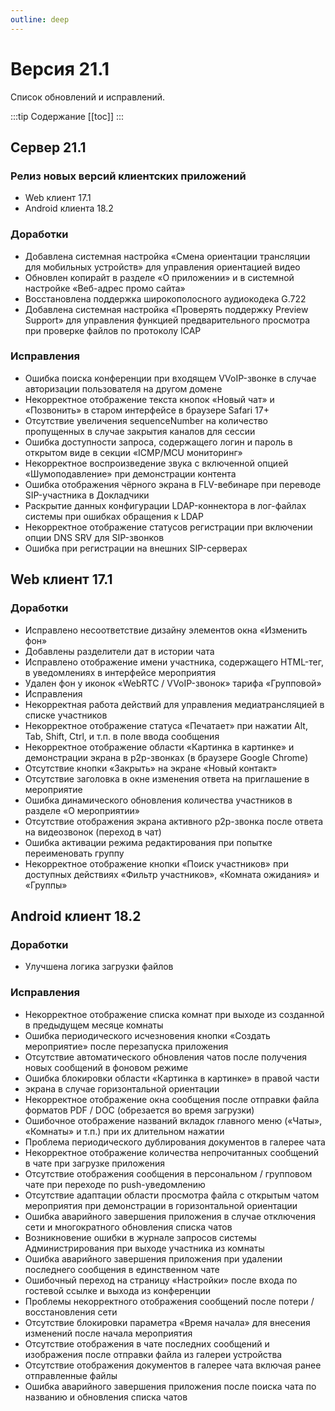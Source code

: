 ```yaml
---
outline: deep
---
```


# Версия 21.1

Список обновлений и исправлений.

:::tip Содержание
[[toc]]
:::

## Сервер 21.1

### Релиз новых версий клиентских приложений

- <Badge type="tip" text="RELEASE" /> Web клиент 17.1
- <Badge type="tip" text="MINOR RELEASE" /> Android клиента 18.2

### Доработки

- <Badge type="tip" text="NEW" /> Добавлена системная настройка «Смена ориентации трансляции для мобильных устройств» для управления ориентацией видео
- <Badge type="tip" text="NEW" /> Обновлен копирайт в разделе «О приложении» и в системной настройке «Веб-адрес промо сайта»
- <Badge type="tip" text="NEW" /> Восстановлена поддержка широкополосного аудиокодека G.722
- <Badge type="tip" text="NEW" /> Добавлена системная настройка «Проверять поддержку Preview Support» для управления функцией предварительного просмотра при проверке файлов по протоколу ICAP

### Исправления

- <Badge type="info" text="FIX" /> Ошибка поиска конференции при входящем VVoIP-звонке в случае авторизации пользователя на другом домене
- <Badge type="info" text="FIX" /> Некорректное отображение текста кнопок «Новый чат» и «Позвонить» в старом интерфейсе в браузере Safari 17+
- <Badge type="info" text="FIX" /> Отсутствие увеличения sequenceNumber на количество пропущенных в случае закрытия каналов для сессии
- <Badge type="info" text="FIX" /> Ошибка доступности запроса, содержащего логин и пароль в открытом виде в секции «ICMP/MCU мониторинг»
- <Badge type="info" text="FIX" /> Некорректное воспроизведение звука с включенной опцией «Шумоподавление» при демонстрации контента
- <Badge type="info" text="FIX" /> Ошибка отображения чёрного экрана в FLV-вебинаре при переводе SIP-участника в Докладчики
- <Badge type="info" text="FIX" /> Раскрытие данных конфигурации LDAP-коннектора в лог-файлах системы при ошибках обращения к LDAP
- <Badge type="info" text="FIX" /> Некорректное отображение статусов регистрации при включении опции DNS SRV для SIP-звонков
- <Badge type="info" text="FIX" /> Ошибка при регистрации на внешних SIP-серверах

## Web клиент 17.1

### Доработки

- <Badge type="tip" text="NEW" /> Исправлено несоответствие дизайну элементов окна «Изменить фон»
- <Badge type="tip" text="NEW" /> Добавлены разделители дат в истории чата
- <Badge type="tip" text="NEW" /> Исправлено отображение имени участника, содержащего HTML-тег, в уведомлениях в интерфейсе мероприятия
- <Badge type="tip" text="NEW" /> Удален фон у иконок «WebRTC / VVoIP-звонок» тарифа «Групповой»
- <Badge type="tip" text="NEW" /> Исправления
- <Badge type="tip" text="NEW" /> Некорректная работа действий для управления медиатрансляцией в списке участников
- <Badge type="tip" text="NEW" /> Некорректное отображение статуса «Печатает» при нажатии Alt, Tab, Shift, Ctrl, и т.п. в поле ввода сообщения
- <Badge type="tip" text="NEW" /> Некорректное отображение области «Картинка в картинке» и демонстрации экрана в p2p-звонках (в браузере Google Chrome)
- <Badge type="tip" text="NEW" /> Отсутствие кнопки «Закрыть» на экране «Новый контакт»
- <Badge type="tip" text="NEW" /> Отсутствие заголовка в окне изменения ответа на приглашение в мероприятие
- <Badge type="tip" text="NEW" /> Ошибка динамического обновления количества участников в разделе «О мероприятии»
- <Badge type="tip" text="NEW" /> Отсутствие отображения экрана активного p2p-звонка после ответа на видеозвонок (переход в чат)
- <Badge type="tip" text="NEW" /> Ошибка активации режима редактирования при попытке переименовать группу
- <Badge type="tip" text="NEW" /> Некорректное отображение кнопки «Поиск участников» при доступных действиях «Фильтр участников», «Комната ожидания» и «Группы»

## Android клиент 18.2

### Доработки

- <Badge type="tip" text="NEW" /> Улучшена логика загрузки файлов

### Исправления

- <Badge type="info" text="FIX" /> Некорректное отображение списка комнат при выходе из созданной в предыдущем месяце комнаты
- <Badge type="info" text="FIX" /> Ошибка периодического исчезновения кнопки «Создать мероприятие» после перезапуска приложения
- <Badge type="info" text="FIX" /> Отсутствие автоматического обновления чатов после получения новых сообщений в фоновом режиме
- <Badge type="info" text="FIX" /> Ошибка блокировки области «Картинка в картинке» в правой части
- <Badge type="info" text="FIX" /> экрана в случае горизонтальной ориентации
- <Badge type="info" text="FIX" /> Некорректное отображение окна сообщения после отправки файла форматов PDF / DOC (обрезается во время загрузки)
- <Badge type="info" text="FIX" /> Ошибочное отображение названий вкладок главного меню («Чаты», «Комнаты» и т.п.) при их длительном нажатии
- <Badge type="info" text="FIX" /> Проблема периодического дублирования документов в галерее чата
- <Badge type="info" text="FIX" /> Некорректное отображение количества непрочитанных сообщений в чате при загрузке приложения
- <Badge type="info" text="FIX" /> Отсутствие отображения сообщения в персональном / групповом чате при переходе по push-уведомлению
- <Badge type="info" text="FIX" /> Отсутствие адаптации области просмотра файла с открытым чатом мероприятия при демонстрации в горизонтальной ориентации
- <Badge type="info" text="FIX" /> Ошибка аварийного завершения приложения в случае отключения сети и многократного обновления списка чатов
- <Badge type="info" text="FIX" /> Возникновение ошибки в журнале запросов системы Администрирования при выходе участника из комнаты
- <Badge type="info" text="FIX" /> Ошибка аварийного завершения приложения при удалении последнего сообщения в единственном чате
- <Badge type="info" text="FIX" /> Ошибочный переход на страницу «Настройки» после входа по гостевой ссылке и выхода из конференции
- <Badge type="info" text="FIX" /> Проблемы некорректного отображения сообщений после потери / восстановления сети
- <Badge type="info" text="FIX" /> Отсутствие блокировки параметра «Время начала» для внесения изменений после начала мероприятия
- <Badge type="info" text="FIX" /> Отсутствие отображения в чате последних сообщений и изображения после отправки файла из галереи устройства
- <Badge type="info" text="FIX" /> Отсутствие отображения документов в галерее чата включая ранее отправленные файлы
- <Badge type="info" text="FIX" /> Ошибка аварийного завершения приложения после поиска чата по названию и обновления списка чатов
